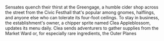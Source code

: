 Sensates quench their thirst at the Greengage, a humble cider shop across the street from the Civic Festhall that's popular among gnomes, halflings, and anyone else who can tolerate its four-foot ceilings. To stay in business, the establishment's owner, a chipper sprite named Clea Appleblossom, updates its menu daily. Clea sends adventurers to gather supplies from the Market Ward or, for especially rare ingredients, the Outer Planes